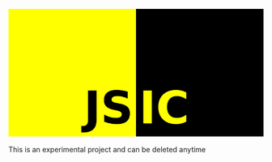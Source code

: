![JSIC Logo](images/jsic-logo.png "JSIC Logo")

This is an experimental project and can be deleted anytime
